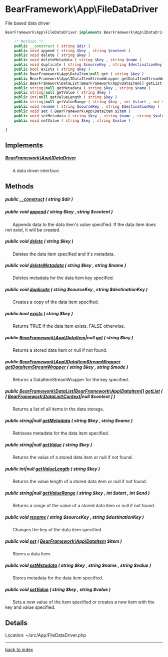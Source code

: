 # BearFramework\App\FileDataDriver

File based data driver

```php
BearFramework\App\FileDataDriver implements BearFramework\App\IDataDriver {

	/* Methods */
	public __construct ( string $dir )
	public void append ( string $key , string $content )
	public void delete ( string $key )
	public void deleteMetadata ( string $key , string $name )
	public void duplicate ( string $sourceKey , string $destinationKey )
	public bool exists ( string $key )
	public BearFramework\App\DataItem|null get ( string $key )
	public BearFramework\App\IDataItemStreamWrapper getDataItemStreamWrapper ( string $key , string $mode )
	public BearFramework\DataList|BearFramework\App\DataItem[] getList ( [ BearFramework\DataList\Context|null $context ] )
	public string|null getMetadata ( string $key , string $name )
	public string|null getValue ( string $key )
	public int|null getValueLength ( string $key )
	public string|null getValueRange ( string $key , int $start , int $end )
	public void rename ( string $sourceKey , string $destinationKey )
	public void set ( BearFramework\App\DataItem $item )
	public void setMetadata ( string $key , string $name , string $value )
	public void setValue ( string $key , string $value )

}
```

## Implements

##### [BearFramework\App\IDataDriver](bearframework.app.idatadriver.class.md)

&nbsp;&nbsp;&nbsp;&nbsp;&nbsp;&nbsp;A data driver interface.

## Methods

##### public [__construct](bearframework.app.filedatadriver.__construct.method.md) ( string $dir )

##### public void [append](bearframework.app.filedatadriver.append.method.md) ( string $key , string $content )

&nbsp;&nbsp;&nbsp;&nbsp;&nbsp;&nbsp;Appends data to the data item's value specified. If the data item does not exist, it will be created.

##### public void [delete](bearframework.app.filedatadriver.delete.method.md) ( string $key )

&nbsp;&nbsp;&nbsp;&nbsp;&nbsp;&nbsp;Deletes the data item specified and it's metadata.

##### public void [deleteMetadata](bearframework.app.filedatadriver.deletemetadata.method.md) ( string $key , string $name )

&nbsp;&nbsp;&nbsp;&nbsp;&nbsp;&nbsp;Deletes metadata for the data item key specified.

##### public void [duplicate](bearframework.app.filedatadriver.duplicate.method.md) ( string $sourceKey , string $destinationKey )

&nbsp;&nbsp;&nbsp;&nbsp;&nbsp;&nbsp;Creates a copy of the data item specified.

##### public bool [exists](bearframework.app.filedatadriver.exists.method.md) ( string $key )

&nbsp;&nbsp;&nbsp;&nbsp;&nbsp;&nbsp;Returns TRUE if the data item exists. FALSE otherwise.

##### public [BearFramework\App\DataItem](bearframework.app.dataitem.class.md)|null [get](bearframework.app.filedatadriver.get.method.md) ( string $key )

&nbsp;&nbsp;&nbsp;&nbsp;&nbsp;&nbsp;Returns a stored data item or null if not found.

##### public [BearFramework\App\IDataItemStreamWrapper](bearframework.app.idataitemstreamwrapper.class.md) [getDataItemStreamWrapper](bearframework.app.filedatadriver.getdataitemstreamwrapper.method.md) ( string $key , string $mode )

&nbsp;&nbsp;&nbsp;&nbsp;&nbsp;&nbsp;Returns a DataItemStreamWrapper for the key specified.

##### public [BearFramework\DataList](bearframework.datalist.class.md)|[BearFramework\App\DataItem[]](bearframework.app.dataitem.class.md) [getList](bearframework.app.filedatadriver.getlist.method.md) ( [ [BearFramework\DataList\Context](bearframework.datalist.context.class.md)|null $context ] )

&nbsp;&nbsp;&nbsp;&nbsp;&nbsp;&nbsp;Returns a list of all items in the data storage.

##### public string|null [getMetadata](bearframework.app.filedatadriver.getmetadata.method.md) ( string $key , string $name )

&nbsp;&nbsp;&nbsp;&nbsp;&nbsp;&nbsp;Retrieves metadata for the data item specified.

##### public string|null [getValue](bearframework.app.filedatadriver.getvalue.method.md) ( string $key )

&nbsp;&nbsp;&nbsp;&nbsp;&nbsp;&nbsp;Returns the value of a stored data item or null if not found.

##### public int|null [getValueLength](bearframework.app.filedatadriver.getvaluelength.method.md) ( string $key )

&nbsp;&nbsp;&nbsp;&nbsp;&nbsp;&nbsp;Returns the value length of a stored data item or null if not found.

##### public string|null [getValueRange](bearframework.app.filedatadriver.getvaluerange.method.md) ( string $key , int $start , int $end )

&nbsp;&nbsp;&nbsp;&nbsp;&nbsp;&nbsp;Returns a range of the value of a stored data item or null if not found.

##### public void [rename](bearframework.app.filedatadriver.rename.method.md) ( string $sourceKey , string $destinationKey )

&nbsp;&nbsp;&nbsp;&nbsp;&nbsp;&nbsp;Changes the key of the data item specified.

##### public void [set](bearframework.app.filedatadriver.set.method.md) ( [BearFramework\App\DataItem](bearframework.app.dataitem.class.md) $item )

&nbsp;&nbsp;&nbsp;&nbsp;&nbsp;&nbsp;Stores a data item.

##### public void [setMetadata](bearframework.app.filedatadriver.setmetadata.method.md) ( string $key , string $name , string $value )

&nbsp;&nbsp;&nbsp;&nbsp;&nbsp;&nbsp;Stores metadata for the data item specified.

##### public void [setValue](bearframework.app.filedatadriver.setvalue.method.md) ( string $key , string $value )

&nbsp;&nbsp;&nbsp;&nbsp;&nbsp;&nbsp;Sets a new value of the item specified or creates a new item with the key and value specified.

## Details

Location: ~/src/App/FileDataDriver.php

---

[back to index](index.md)

